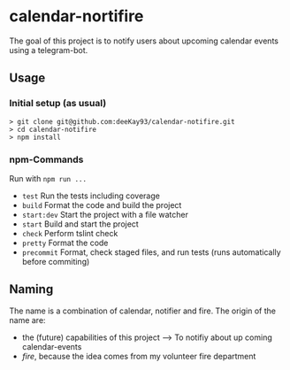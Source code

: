 # calendar-nortifire

The goal of this project is to notify users about upcoming calendar events using a telegram-bot.

## Usage

### Initial setup (as usual)

```
> git clone git@github.com:deeKay93/calendar-notifire.git
> cd calendar-notifire
> npm install
```

### npm-Commands

Run with `npm run ...`

-   `test` Run the tests including coverage
-   `build` Format the code and build the project
-   `start:dev` Start the project with a file watcher
-   `start` Build and start the project
-   `check` Perform tslint check
-   `pretty` Format the code
-   `precommit` Format, check staged files, and run tests (runs automatically before commiting)

## Naming

The name is a combination of calendar, notifier and fire.
The origin of the name are:

-   the (future) capabilities of this project --> To notifiy about up coming calendar-events
-   _fire_, because the idea comes from my volunteer fire department
